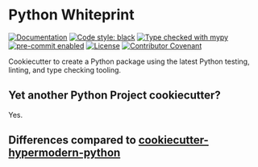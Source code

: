 # Python Whiteprint

[![Documentation](https://readthedocs.org/projects/python-whiteprint/badge/?version=latest)](https://python-whiteprint.readthedocs.io/en/latest/?badge=latest)
[![Code style: black][black-badge]](https://github.com/psf/black)
[![Type checked with mypy][mypy-badge]](https://mypy-lang.org/)
[![pre-commit enabled][pre-commit badge]](https://pre-commit.com/)
[![License][license badge]](https://opensource.org/licenses/MIT)
[![Contributor Covenant][contributor covenant badge]](https://github.com/RomainBrault/python-whiteprint/blob/main/CODE_OF_CONDUCT.md)

[black-badge]: https://img.shields.io/badge/code%20style-black-000000.svg
[mypy-badge]: https://www.mypy-lang.org/static/mypy_badge.svg
[pre-commit badge]: https://img.shields.io/badge/pre--commit-enabled-brightgreen?logo=pre-commit&logoColor=white
[license badge]: https://img.shields.io/github/license/cjolowicz/cookiecutter-hypermodern-python
[contributor covenant badge]: https://img.shields.io/badge/Contributor%20Covenant-2.1-4baaaa.svg

Cookiecutter to create a Python package using the latest Python testing,
linting, and type checking tooling.

## Yet another Python Project cookiecutter?

Yes.

## Differences compared to [cookiecutter-hypermodern-python]

[cookiecutter-hypermodern-python]: https://cookiecutter-hypermodern-python.readthedocs.io/en/2022.6.3.post1/
